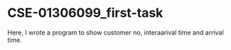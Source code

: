 # CSE-01306099_first-task

Here, I wrote a program to show customer no, interaarival time and arrival time.
